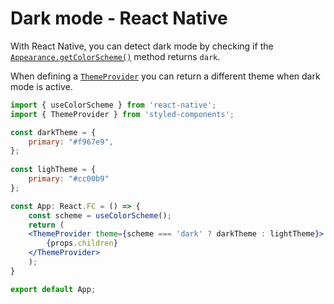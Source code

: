 # Dark mode - React Native

With React Native, you can detect dark mode by checking if the [`Appearance.getColorScheme()`](https://reactnative.dev/docs/appearance#getcolorscheme) method returns `dark`.

When defining a [`ThemeProvider`](https://reactnativeelements.com/docs/customization/themprovider) you can return a different theme when dark mode is active.

```jsx
import { useColorScheme } from 'react-native';
import { ThemeProvider } from 'styled-components';

const darkTheme = {
    primary: "#f967e9",
};
    
const lighTheme = {
    primary: "#cc00b9"
};

const App: React.FC = () => {
    const scheme = useColorScheme();
    return (
    <ThemeProvider theme={scheme === 'dark' ? darkTheme : lightTheme}>
        {props.children}
    </ThemeProvider>
    );
}

export default App;
```
